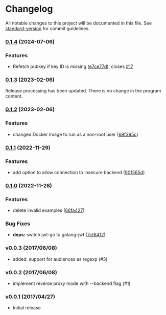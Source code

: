 # Changelog

All notable changes to this project will be documented in this file. See [standard-version](https://github.com/conventional-changelog/standard-version) for commit guidelines.

### [0.1.4](https://github.com/argentumcode/gcp-iap-auth/compare/v0.1.3...v0.1.4) (2024-07-06)


### Features

* Refetch pubkey if key ID is missing ([e7ce77d](https://github.com/argentumcode/gcp-iap-auth/commit/e7ce77d165ed419fda6a9c0ddec5b35008ace352)), closes [#17](https://github.com/argentumcode/gcp-iap-auth/issues/17)

### [0.1.3](https://github.com/argentumcode/gcp-iap-auth/compare/v0.1.2...v0.1.3) (2023-02-06)

Release processing has been updated. There is no change in the program content.

### [0.1.2](https://github.com/argentumcode/gcp-iap-auth/compare/v0.1.1...v0.1.2) (2023-02-06)


### Features

* changed Docker Image to run as a non-root user ([69f395c](https://github.com/argentumcode/gcp-iap-auth/commit/69f395c22c826a9fa6b3ae92e0d1c303d08d51d7))

### [0.1.1](https://github.com/argentumcode/gcp-iap-auth/compare/v0.1.0...v0.1.1) (2022-11-29)


### Features

* add option to allow connection to insecure backend ([901565d](https://github.com/argentumcode/gcp-iap-auth/commit/901565d893495904f907a9edd3616a46e570f219))

### [0.1.0](https://github.com/argentumcode/gcp-iap-auth/compare/v0.0.3...v0.1.0) (2022-11-28)


### Features

* delete invalid examples ([66fa427](https://github.com/argentumcode/gcp-iap-auth/commit/66fa4276267a154b84edf4920fafdc58251b6833))


### Bug Fixes

* **deps:** switch jwt-go to golang-jwt ([7cf6412](https://github.com/argentumcode/gcp-iap-auth/commit/7cf64128e225ede89ad83675bc1a5654f0c4ca1d))

### v0.0.3 (2017/06/08)

- added: support for audiences as regexp (#3)

### v0.0.2 (2017/06/08)

- implement reverse proxy mode with --backend flag (#1)

### v0.0.1 (2017/04/27)

- Initial release
